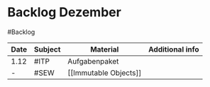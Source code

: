 # Backlog Dezember
#Backlog 

| Date | Subject | Material              | Additional info |
| ---- | ------- | --------------------- | --------------- |
| 1.12 | #ITP    | Aufgabenpaket         |                 |
| -    | #SEW    | [[Immutable Objects]] |                 | 
